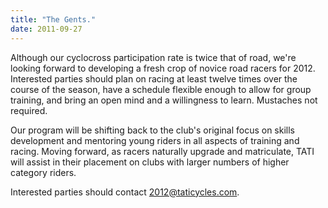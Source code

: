 ```yaml
---
title: "The Gents."
date: 2011-09-27
---
```


Although our cyclocross participation rate is twice that of road, we're looking forward to developing a fresh crop of novice road racers for 2012. Interested parties should plan on racing at least twelve times over the course of the season, have a schedule flexible enough to allow for group training, and bring an open mind and a willingness to learn. Mustaches not required.

Our program will be shifting back to the club's original focus on skills development and mentoring young riders in all aspects of training and racing. Moving forward, as racers naturally upgrade and matriculate, TATI will assist in their placement on clubs with larger numbers of higher category riders.

Interested parties should contact [2012@taticycles.com](mailto:team@taticycles.com).
